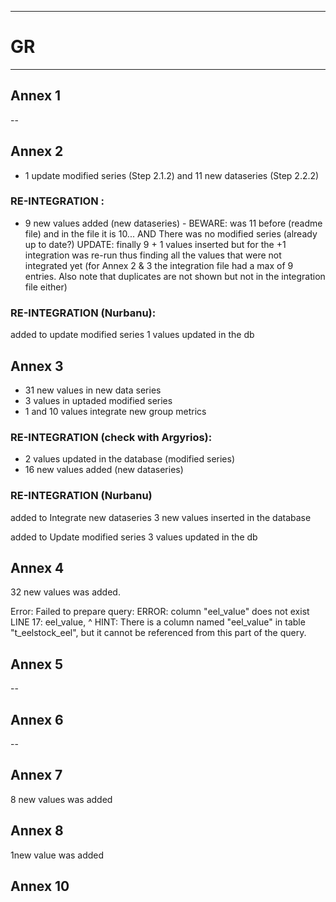 -----------------------------------------------------------
# GR
-----------------------------------------------------------
## Annex 1
--
## Annex 2
* 1 update modified series (Step 2.1.2) and 11 new dataseries (Step 2.2.2)

### RE-INTEGRATION : 
* 9 new values added (new dataseries) - BEWARE: was 11 before (readme file) and in the file it is 10... AND There was no modified series (already up to date?) UPDATE: finally 9 + 1 values inserted but for the +1 integration was re-run thus finding all the values that were not integrated yet (for Annex 2 & 3 the integration file had a max of 9 entries. Also note that duplicates are not shown but not in the integration file either) 
### RE-INTEGRATION (Nurbanu):

added to update modified series
1 values updated in the db

## Annex 3
* 31 new values in new data series
* 3 values in uptaded modified series
* 1 and 10 values integrate new group metrics


### RE-INTEGRATION (check with Argyrios):
* 2 values updated in the database (modified series)
* 16 new values added (new dataseries)

### RE-INTEGRATION (Nurbanu)

added to Integrate new dataseries
3 new values inserted in the database

added to Update modified series
3 values updated in the db
## Annex 4

32 new values was added.

Error: Failed to prepare query: ERROR:  column "eel_value" does not exist
LINE 17:       eel_value,
               ^
HINT:  There is a column named "eel_value" in table "t_eelstock_eel", but it cannot be referenced from this part of the query.

## Annex 5
--

## Annex 6
--

## Annex 7
8 new values was added
## Annex 8
1new value was added

## Annex 10

